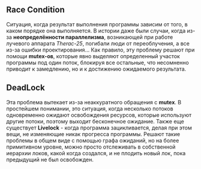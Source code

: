 ## Race Condition
Ситуация, когда результат выполнения программы зависим от того, в каком порядке она выполняется. В истории даже были случаи, когда из-за **неопределённости параллелизма**, возникающей при работе лучевого аппарата *Therac-25*, погибали люди от переоблучения, а все из-за ошибки проектирования... Как правило, эту проблему решают при помощи **mutex-ов**, которые явно выделяют определенный участок программы под один поток, блокируя все остальные, что несомненно приводит к замедлению, но и к достижению ожидаемого результата.

## DeadLock
Эта проблема вытекает из-за неаккуратного обращения с **mutex**. В простейшем понимании, это ситуация,  когда несколько потоков одновременно ожидают освобождения ресурсов, которые используют другие потоки, поэтому выходит бесконечное ожидание. Также еще существует **Livelock** - когда программа зацикливается, делая при этом вещи, не изменяющие никак прогресса программы. Решают такие проблемы в общем виде с помощью графа ожиданий, но на более примитивном уровне, можно просто отслеживать в cобственной иерархии локов, какой когда создался, и не плодить новый лок, пока предыдущий не был освобожден.